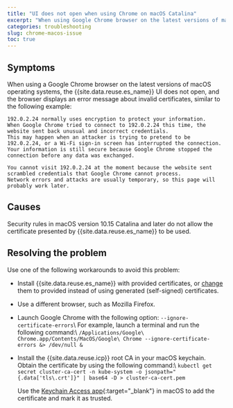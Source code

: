 ```yaml
---
title: "UI does not open when using Chrome on macOS Catalina"
excerpt: "When using Google Chrome browser on the latest versions of macOS operating systems, the Event Streams UI does not open."
categories: troubleshooting
slug: chrome-macos-issue
toc: true
---
```


## Symptoms

When using a Google Chrome browser on the latest versions of macOS operating systems, the {{site.data.reuse.es_name}} UI does not open, and the browser displays an error message about invalid certificates, similar to the following example:

```
192.0.2.24 normally uses encryption to protect your information.
When Google Chrome tried to connect to 192.0.2.24 this time, the website sent back unusual and incorrect credentials.
This may happen when an attacker is trying to pretend to be 192.0.2.24, or a Wi-Fi sign-in screen has interrupted the connection.
Your information is still secure because Google Chrome stopped the connection before any data was exchanged.

You cannot visit 192.0.2.24 at the moment because the website sent scrambled credentials that Google Chrome cannot process.
Network errors and attacks are usually temporary, so this page will probably work later.
```

## Causes

Security rules in macOS version 10.15 Catalina and later do not allow the certificate presented by {{site.data.reuse.es_name}} to be used.

## Resolving the problem

Use one of the following workarounds to avoid this problem:

- Install {{site.data.reuse.es_name}} with provided certificates, or [change](../../security/updating-certificates/) them to provided instead of using generated (self-signed) certificates.
- Use a different browser, such as Mozilla Firefox.
- Launch Google Chrome with the following option: `--ignore-certificate-errors`\\
   For example, launch a terminal and run the following command:\\
   `/Applications/Google\ Chrome.app/Contents/MacOS/Google\ Chrome --ignore-certificate-errors &> /dev/null &`
- Install the {{site.data.reuse.icp}} root CA in your macOS keychain. Obtain the certificate by using the following command:\\
   `kubectl get secret cluster-ca-cert -n kube-system -o jsonpath="{.data['tls\.crt']}" | base64 -D > cluster-ca-cert.pem`

   Use the [Keychain Access app](https://support.apple.com/guide/keychain-access/kyca1083/mac){:target="_blank"} in macOS to add the certificate and mark it as trusted.

